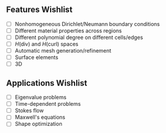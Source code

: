 ## Features Wishlist
- [ ] Nonhomogeneous Dirichlet/Neumann boundary conditions
- [ ] Different material properties across regions
- [ ] Different polynomial degree on different cells/edges
- [ ] $H$(div) and $H$(curl) spaces
- [ ] Automatic mesh generation/refinement
- [ ] Surface elements
- [ ] 3D

## Applications Wishlist
- [ ] Eigenvalue problems
- [ ] Time-dependent problems
- [ ] Stokes flow
- [ ] Maxwell's equations
- [ ] Shape optimization